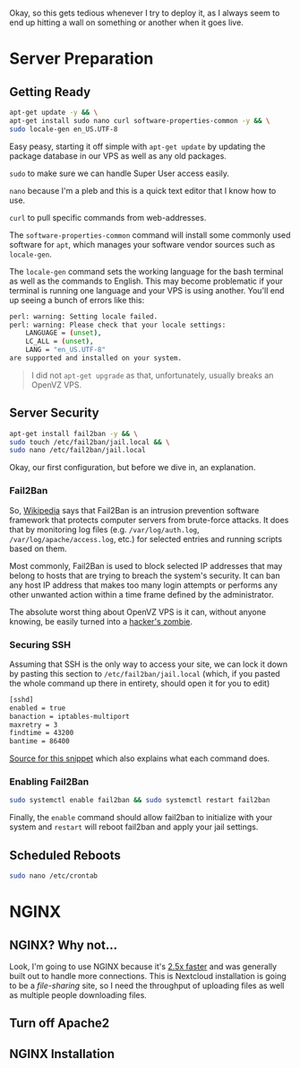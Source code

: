 Okay, so this gets tedious whenever I try to deploy it, as I always seem to end up hitting a wall on something or another when it goes live.

# Server Preparation

## Getting Ready
```bash
apt-get update -y && \
apt-get install sudo nano curl software-properties-common -y && \
sudo locale-gen en_US.UTF-8
```
Easy peasy, starting it off simple with `apt-get update` by updating the package database in our VPS as well as any old packages. 

`sudo` to make sure we can handle Super User access easily.

`nano` because I'm a pleb and this is a quick text editor that I know how to use.

`curl` to pull specific commands from web-addresses.

The `software-properties-common` command will install some commonly used software for `apt`, which manages your software vendor sources such as `locale-gen`.

The `locale-gen` command sets the working language for the bash terminal as well as the commands to English. This may become problematic if your terminal is running one language and your VPS is using another. 
You'll end up seeing a bunch of errors like this:

```bash
perl: warning: Setting locale failed.
perl: warning: Please check that your locale settings:
    LANGUAGE = (unset),
    LC_ALL = (unset),
    LANG = "en_US.UTF-8"
are supported and installed on your system.
```

> I did not `apt-get upgrade` as that, unfortunately, usually breaks an OpenVZ VPS.

## Server Security

```bash
apt-get install fail2ban -y && \
sudo touch /etc/fail2ban/jail.local && \
sudo nano /etc/fail2ban/jail.local
```
Okay, our first configuration, but before we dive in, an explanation.

### Fail2Ban

So, [Wikipedia](https://en.wikipedia.org/wiki/Fail2ban) says that Fail2Ban is an intrusion prevention software framework that protects computer servers from brute-force attacks. It does that by monitoring log files (e.g. `/var/log/auth.log`, `/var/log/apache/access.log`, etc.) for selected entries and running scripts based on them. 

Most commonly, Fail2Ban is used to block selected IP addresses that may belong to hosts that are trying to breach the system's security. It can ban any host IP address that makes too many login attempts or performs any other unwanted action within a time frame defined by the administrator.

The absolute worst thing about OpenVZ VPS is it can, without anyone knowing, be easily turned into a [hacker's zombie](https://en.wikipedia.org/wiki/Zombie_(computing)).

### Securing SSH
Assuming that SSH is the only way to access your site, we can lock it down by pasting this section to `/etc/fail2ban/jail.local` (which, if you pasted the whole command up there in entirety, should open it for you to edit)

```bash
[sshd]
enabled = true
banaction = iptables-multiport
maxretry = 3
findtime = 43200
bantime = 86400
```
[Source for this snippet](https://www.booleanworld.com/protecting-ssh-fail2ban/) which also explains what each command does.

### Enabling Fail2Ban

```bash
sudo systemctl enable fail2ban && sudo systemctl restart fail2ban
```
Finally, the `enable` command should allow fail2ban to initialize with your system and `restart` will reboot fail2ban and apply your jail settings.

## Scheduled Reboots
```bash
sudo nano /etc/crontab
```


# NGINX
## NGINX? Why not...
Look, I'm going to use NGINX because it's [2.5x faster](https://www.eschrade.com/page/performance-of-apache-2-4-with-the-event-mpm-compared-to-nginx/) and was generally built out to handle more connections. This is Nextcloud installation is going to be a *file-sharing* site, so I need the throughput of uploading files as well as multiple people downloading files.

## Turn off Apache2



## NGINX Installation
